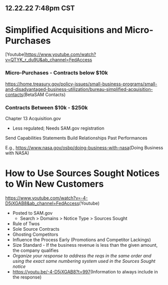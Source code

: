 12.22.22 7:48pm CST
-------------------

# Simplified Acquisitions and Micro-Purchases
[Youtube]<https://www.youtube.com/watch?v=QTYK_r_du9U&ab_channel=FedAccess>

### Micro-Purchases - Contracts below $10k
<https://home.treasury.gov/policy-issues/small-business-programs/small-and-disadvantaged-business-utilization/bureau-simplified-acquisition-contacts>(BetaSAM Contacts)

### Contracts Between $10k - $250k
Chapter 13 Acquisition.gov
- Less regulated; Needs SAM.gov registration

Send Capabilities Statements
Build Relationships
Past Performances

E.g., <https://www.nasa.gov/osbp/doing-business-with-nasa>(Doing Business with NASA)


# How to Use Sources Sought Notices to Win New Customers
<https://www.youtube.com/watch?v=-4-D5jXGAB8&ab_channel=FedAccess>(Youtube)
- Posted to SAM.gov
    - Search > Domains > Notice Type > Sources Sought
- Rule of Twos
- Sole Source Contracts
- Ghosting Competitors
- Influence the Process Early (Promotions and Competitor Lackings)
- Size Standard - If the business revenue is less than the given amount, the company qualifies
- *Organize your response to address the reqs in the same order and using the exact same numbering system used in the Sources Sought notice*
- <https://youtu.be/-4-D5jXGAB8?t=997>(Information to always include in the response)
